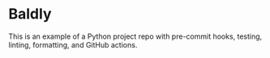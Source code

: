 # Baldly

This is an example of a Python project repo with pre-commit hooks, testing, linting, formatting, and GitHub actions.
